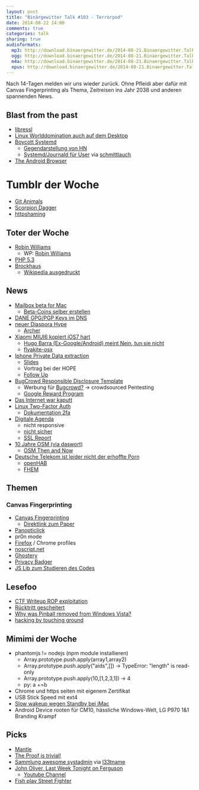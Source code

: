 ```yaml
---
layout: post
title: "Binärgewitter Talk #103 - Terrorpod"
date: 2014-08-22 14:00
comments: true
categories: talk
sharing: true
audioformats:
  mp3: http://download.binaergewitter.de/2014-08-21.Binaergewitter.Talk.103.mp3
  ogg: http://download.binaergewitter.de/2014-08-21.Binaergewitter.Talk.103.ogg
  m4a: http://download.binaergewitter.de/2014-08-21.Binaergewitter.Talk.103.m4a
  opus: http://download.binaergewitter.de/2014-08-21.Binaergewitter.Talk.103.opus
---
```

Nach 14-Tagen melden wir uns wieder zurück. Ohne Pfleidi aber dafür mit Canvas Fingerprinting als Thema, Zeitreisen ins Jahr 2038 und anderen spannenden News.

## Blast from the past

- [libressl]( http://www.libressl.org/ )
- [Linux Worlddomination auch auf dem Desktop]( http://www.pro-linux.de/news/1/21428/torvalds-desktop-dominanz-bleibt-ein-ziel.html )
- [Boycott Systemd](http://boycottsystemd.org/ )
  * [Gegendarstellung von HN]( https://news.ycombinator.com/item?id=7639170 )
  * [Systemd/Journald für User]( https://media.ccc.de/browse/conferences/gpn/gpn14/gpn14_-_5789_-_de_-_medientheater_-_201406201600_-_systemd_und_journald_fur_nutzer_-_secure.html ) via [schmittlauch](https://twitter.com/schmittlauch )
- [The Android Browser]( http://blog.html5test.com/2014/07/the-android-browser/ )

# Tumblr der Woche 

- [Git Animals]( http://git-animals.tumblr.com/ )
- [Scorpion Dagger]( http://scorpiondagger.tumblr.com )
- [httpshaming]( http://httpshaming.tumblr.com/ )


## Toter der Woche

- [Robin Williams]( http://www.imdb.com/name/nm0000245/ )
  * WP: [Robin Williams]( https://de.wikipedia.org/wiki/Robin_Williams )
- [PHP 5.3](http://www.heise.de/newsticker/meldung/End-of-Life-fuer-PHP-5-3-2293804.html )
- [Brockhaus](http://www.heise.de/newsticker/meldung/Endgueltiges-Aus-fuer-gedruckten-Brockhaus-2293661.html )
  * [Wikipedia ausgedruckt]( http://wirtschaftsblatt.at/home/life/techzone/1565655/Internet-ausgedruckt_Wikipedia-als-Buch-Video )

## News
- [Mailbox beta for Mac]( http://www.mailboxapp.com/blog/#/posts/95197480210 )
  * [Beta-Coins selber erstellen]( http://www.velvetcache.org/2014/08/20/custom-mailbox-betacoins )
- [DANE GPG/PGP Keys im DNS](http://www.heise.de/netze/meldung/DANE-disruptiv-Authentifizierte-OpenPGP-Schluessel-im-DNS-2268917.html )
- [neuer Diaspora Hype](http://www.heise.de/newsticker/meldung/Terrormiliz-Islamischer-Staat-wechselt-von-Twitter-zu-Diaspora-2300171.html )
  * [Archer]( http://de.wikipedia.org/wiki/Archer_%28Zeichentrickserie%29 )
- [Xiaomi MIUI6 kopiert iOS7 hart]( http://mashable.com/2014/08/19/miui-6-ios-7-compared/ )
    * [Hugo Barra (Ex-Google/Android) meint Nein, tun sie nicht]( http://www.tuaw.com/2014/07/23/xiaomis-hugo-barra-emphatically-denies-company-is-copying-apple/ )
    * [flyakite-osx]( http://osx.portraitofakite.com/boot.htm )
- [Iphone Private Data extraction]( http://in.reuters.com/article/2014/07/26/apple-security-spying-idINKBN0FV01Q20140726 ) 
    * [Slides](  http://www.zdziarski.com/blog/wp-content/uploads/2014/07/iOS_Backdoors_Attack_Points_Surveillance_Mechanisms.pdf )
    * Vortrag bei der HOPE
    * [Follow Up]( http://www.iphoneblog.de/2014/07/22/follow-up-apples-pr-statement-zu-den-forschungsergebnisse-von-jonathan-zdziarski/ )
- [BugCrowd Responsible Disclosure Template]( https://github.com/bugcrowd/disclosure-policy )
  * Werbung für [Bugcrowd?]( https://bugcrowd.com/ ) -> crowdsourced Pentesting
  * [Google Reward Program]( https://www.google.com/about/appsecurity/reward-program/ )
- [Das Internet war kaputt]( http://www.zdnet.com/internet-hiccups-today-youre-not-alone-heres-why-7000032566/ )
- [Linux Two-Factor Auth]( http://www.linux.com/news/featured-blogs/203-konstantin-ryabitsev/784544-linux-kernel-git-repositories-add-2-factor-authentication )
  * [Dokumentation 2fa]( https://korg.wiki.kernel.org/userdoc:gitolite_2fa )
- [Digitale Agenda]( http://www.digitale-agenda.de/DA/Navigation/DE/Home/home.html ) 
  * nicht responsive
  * [nicht sicher]( https://twitter.com/Blubser/status/502153564098400257 )
  * [SSL Report]( https://www.ssllabs.com/ssltest/analyze.html?d=digitale-agenda.de )
- [10 Jahre OSM (via daswort)]( https://www.youtube.com/watch?v=7sC83j6vzjo )
  * [OSM Then and Now]( http://mvexel.github.io/thenandnow/#10/52.2644/5.2899 )
- [Deutsche Telekom ist leider nicht der erhoffte Porn]( http://www.heise.de/developer/meldung/Deutsche-Telekom-unterstuetzt-Eclipse-bei-Heimautomatisierung-2293819.html )
  * [openHAB]( http://www.openhab.org/ )
  * [FHEM]( http://fhem.de/fhem.html )

## Themen

### Canvas Fingerprinting

- [Canvas Fingerprinting]( https://securehomes.esat.kuleuven.be/~gacar/sticky/index.html )
  * [Direktlink zum Paper]( https://securehomes.esat.kuleuven.be/~gacar/sticky/the_web_never_forgets.pdf )
- [Panopticlick]( https://panopticlick.eff.org/ )
- pr0n mode
- [Firefox](https://support.mozilla.org/de/kb/firefox-profile-erstellen-und-loeschen ) / Chrome profiles
- [noscript.net]( http://noscript.net/ )
- [Ghostery]( https://www.ghostery.com/en/ )
- [Privacy Badger]( https://www.eff.org/privacybadger )
- [JS Lib zum Studieren des Codes]( https://github.com/Valve/fingerprintjs )


## Lesefoo

- [CTF Writeup ROP exploitation]( http://krebsco.de/writeups/be-a-robot.html )
- [Rücktritt gescheitert]( http://www.heise.de/tp/artikel/42/42419/1.html )
- [Why was Pinball removed from Windows Vista?]( http://blogs.msdn.com/b/oldnewthing/archive/2012/12/18/10378851.aspx#10379160 )
- [hacking by touching ground]( http://news.hitb.org/content/stealing-encryption-keys-through-power-touch )

## Mimimi der Woche

- phantomjs != nodejs (npm module installieren)
  * Array.prototype.push.apply(array1,array2)
  * Array.prototype.push.apply("aids",[]) -> TypeError: "length" is read-only
  * Array.prototype.push.apply(10,[1,2,3,1]) -> 4
  * py: a +=b
- Chrome und https seiten mit eigenem Zertifikat
- USB Stick Speed mit ext4
- [Slow wakeup wegen Standby bei iMac]( http://www.ewal.net/2012/09/09/slow-wake-for-macbook-pro-retina/ )
- Android Device rooten für CM10, hässliche Windows-Welt, LG P970 1&1 Branding Krampf

## Picks
- [Mantle]( https://github.com/Mantle/Mantle )
- [The Proof is trivial!](http://www.theproofistrivial.com/ )
- [Sammlung awesome systadmin](https://github.com/kahun/awesome-sysadmin ) via [l33tname](https://twitter.com/l33tname)
- [John Oliver, Last Week Tonight on Ferguson]( http://www.youtube.com/watch?v=KUdHIatS36A )
  * [Youtube Channel]( http://www.youtube.com/user/LastWeekTonight )
- [Fish play Street Fighter]( http://www.twitch.tv/fishplaystreetfighter )


